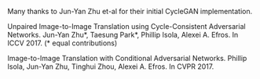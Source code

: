Many thanks to Jun-Yan Zhu et-al for their initial CycleGAN implementation.

Unpaired Image-to-Image Translation using Cycle-Consistent Adversarial Networks.
Jun-Yan Zhu*, Taesung Park*, Phillip Isola, Alexei A. Efros. In ICCV 2017. (* equal contributions)

Image-to-Image Translation with Conditional Adversarial Networks.
Phillip Isola, Jun-Yan Zhu, Tinghui Zhou, Alexei A. Efros. In CVPR 2017.

